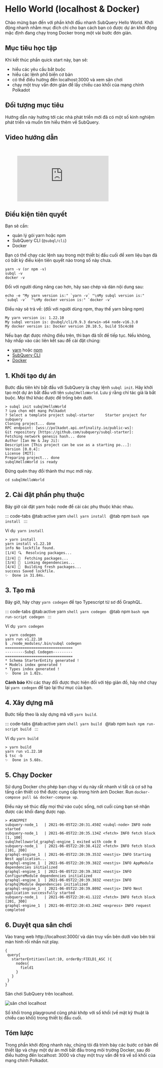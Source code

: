 # Hello World (localhost & Docker)

Chào mừng bạn đến với phần khởi đầu nhanh SubQuery Hello World. Khởi động nhanh nhằm mục đích chỉ cho bạn cách bạn có được dự án khởi động mặc định đang chạy trong Docker trong một vài bước đơn giản.

## Mục tiêu học tập

Khi kết thúc phần quick start này, bạn sẽ:

- hiểu các yêu cầu bắt buộc
- hiểu các lệnh phổ biến cơ bản
- có thể điều hướng đến localhost:3000 và xem sân chơi
- chạy một truy vấn đơn giản để lấy chiều cao khối của mạng chính Polkadot

## Đối tượng mục tiêu

Hướng dẫn này hướng tới các nhà phát triển mới đã có một số kinh nghiệm phát triển và muốn tìm hiểu thêm về SubQuery.

## Video hướng dẫn

<br/>
<figure class="video_container">
  <iframe src="https://www.youtube.com/embed/j034cyUYb7k" frameborder="0" allowfullscreen="true"></iframe>
</figure>

## Điều kiện tiên quyết

Bạn sẽ cần:

- quản lý gói yarn hoặc npm
- SubQuery CLI (`@subql/cli`)
- Docker

Bạn có thể chạy các lệnh sau trong một thiết bị đầu cuối để xem liệu bạn đã có bất kỳ điều kiện tiên quyết nào trong số này chưa.

```shell
yarn -v (or npm -v)
subql -v
docker -v
```

Đối với người dùng nâng cao hơn, hãy sao chép và dán nội dung sau:

```shell
echo -e "My yarn version is:" `yarn -v` "\nMy subql version is:" `subql -v`  "\nMy docker version is:" `docker -v`
```

Điều này sẽ trả về: (đối với người dùng npm, thay thế yarn bằng npm)

```shell
My yarn version is: 1.22.10
My subql version is: @subql/cli/0.9.3 darwin-x64 node-v16.3.0
My docker version is: Docker version 20.10.5, build 55c4c88
```

Nếu bạn đạt được những điều trên, thì bạn đã tốt để tiếp tục. Nếu không, hãy nhấp vào các liên kết sau để cài đặt chúng:

- [yarn](https://classic.yarnpkg.com/en/docs/install/) hoặc [npm](https://www.npmjs.com/get-npm)
- [SubQuery CLI](quickstart-polkadot.md#install-the-subquery-cli)
- [Docker](https://docs.docker.com/get-docker/)

## 1. Khởi tạo dự án

Bước đầu tiên khi bắt đầu với SubQuery là chạy lệnh `subql init`. Hãy khởi tạo một dự án bắt đầu với tên `subqlHelloWorld`. Lưu ý rằng chỉ tác giả là bắt buộc. Mọi thứ khác được để trống bên dưới.

```shell
> subql init subqlHelloWorld
? Lựa chọn một mạng Polkadot
? Select a template project subql-starter     Starter project for subquery
Cloning project... done
RPC endpoint: [wss://polkadot.api.onfinality.io/public-ws]:
Git repository [https://github.com/subquery/subql-starter]:
Fetching network genesis hash... done
Author [Ian He & Jay Ji]:
Description [This project can be use as a starting po...]:
Version [0.0.4]:
License [MIT]:
Preparing project... done
subqlHelloWorld is ready

```

Đừng quên thay đổi thành thư mục mới này.

```shell
cd subqlHelloWorld
```

## 2. Cài đặt phần phụ thuộc

Bây giờ cài đặt yarn hoặc node để cài các phụ thuộc khác nhau.

::: code-tabs @tab:active yarn `shell yarn install `
@tab npm `bash npm install ` :::

Ví dụ` yarn install`

```shell
> yarn install
yarn install v1.22.10
info No lockfile found.
[1/4] 🔍  Resolving packages...
[2/4] 🚚  Fetching packages...
[3/4] 🔗  Linking dependencies...
[4/4] 🔨  Building fresh packages...
success Saved lockfile.
✨  Done in 31.84s.
```

## 3. Tạo mã

Bây giờ, hãy chạy `yarn codegen` để tạo Typescript từ sơ đồ GraphQL.

::: code-tabs @tab:active yarn `shell yarn codegen `
@tab npm `bash npm run-script codegen ` :::

Ví dụ` yarn codegen`

```shell
> yarn codegen
yarn run v1.22.10
$ ./node_modules/.bin/subql codegen
===============================
---------Subql Codegen---------
===============================
* Schema StarterEntity generated !
* Models index generated !
* Types index generated !
✨  Done in 1.02s.
```

**Cảnh báo** Khi các thay đổi được thực hiện đối với tệp giản đồ, hãy nhớ chạy lại `yarn codegen` để tạo lại thư mục của bạn.

## 4. Xây dựng mã

Bước tiếp theo là xây dựng mã với `yarn build`.

::: code-tabs @tab:active yarn `shell yarn build `
@tab npm `bash npm run-script build ` :::

Ví dụ `yarn build`

```shell
> yarn build
yarn run v1.22.10
$ tsc -b
✨  Done in 5.68s.
```

## 5. Chạy Docker

Sử dụng Docker cho phép bạn chạy ví dụ này rất nhanh vì tất cả cơ sở hạ tầng cần thiết có thể được cung cấp trong hình ảnh Docker. Run `docker-compose pull && docker-compose up`.

Điều này sẽ thúc đẩy mọi thứ vào cuộc sống, nơi cuối cùng bạn sẽ nhận được các khối đang được nạp.

```shell
> #SNIPPET
subquery-node_1   | 2021-06-05T22:20:31.450Z <subql-node> INFO node started
subquery-node_1   | 2021-06-05T22:20:35.134Z <fetch> INFO fetch block [1, 100]
subqlhelloworld_graphql-engine_1 exited with code 0
subquery-node_1   | 2021-06-05T22:20:38.412Z <fetch> INFO fetch block [101, 200]
graphql-engine_1  | 2021-06-05T22:20:39.353Z <nestjs> INFO Starting Nest application...
graphql-engine_1  | 2021-06-05T22:20:39.382Z <nestjs> INFO AppModule dependencies initialized
graphql-engine_1  | 2021-06-05T22:20:39.382Z <nestjs> INFO ConfigureModule dependencies initialized
graphql-engine_1  | 2021-06-05T22:20:39.383Z <nestjs> INFO GraphqlModule dependencies initialized
graphql-engine_1  | 2021-06-05T22:20:39.809Z <nestjs> INFO Nest application successfully started
subquery-node_1   | 2021-06-05T22:20:41.122Z <fetch> INFO fetch block [201, 300]
graphql-engine_1  | 2021-06-05T22:20:43.244Z <express> INFO request completed

```

## 6. Duyệt qua sân chơi

Vào trang web http://localhost:3000/ và dán truy vấn bên dưới vào bên trái màn hình rồi nhấn nút play.

```
{
 query{
   starterEntities(last:10, orderBy:FIELD1_ASC ){
     nodes{
       field1
     }
   }
 }
}

```

Sân chơi SubQuery trên localhost.

![sân chơi localhost](/assets/img/subql_playground.png)

Số khối trong playground cũng phải khớp với số khối (về mặt kỹ thuật là chiều cao khối) trong thiết bị đầu cuối.

## Tóm lược

Trong phần khởi động nhanh này, chúng tôi đã trình bày các bước cơ bản để thiết lập và chạy một dự án mới bắt đầu trong môi trường Docker, sau đó điều hướng đến localhost: 3000 và chạy một truy vấn để trả về số khối của mạng chính Polkadot.
